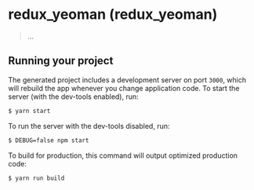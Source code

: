 
# redux_yeoman (redux_yeoman)

> ...

## Running your project

The generated project includes a development server on port `3000`, which will rebuild the app whenever you change application code. To start the server (with the dev-tools enabled), run:

```bash
$ yarn start
```

To run the server with the dev-tools disabled, run:

```bash
$ DEBUG=false npm start
```

To build for production, this command will output optimized production code:

```bash
$ yarn run build
```
